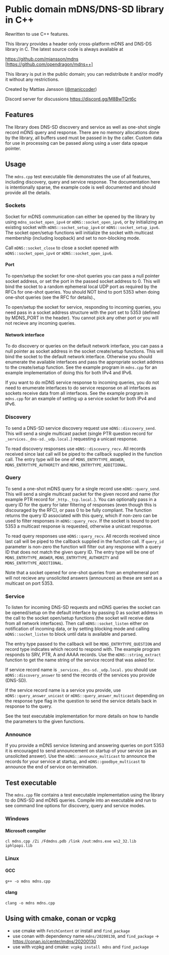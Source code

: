 # Public domain mDNS/DNS-SD library in C++

Rewritten to use C++ features.

This library provides a header only cross-platform mDNS and DNS-DS library in C. The latest source code is always available at

https://github.com/mjansson/mdns [https://github.com/opendragon/mdns++]

This library is put in the public domain; you can redistribute it and/or modify it without any restrictions.

Created by Mattias Jansson ([@maniccoder](https://twitter.com/maniccoder))

Discord server for discussions https://discord.gg/M8BwTQrt6c

## Features

The library does DNS-SD discovery and service as well as one-shot single record mDNS query and response. There are no memory allocations done by the library, all buffers used must be passed in by the caller. Custom data for use in processing can be passed along using a user data opaque pointer.

## Usage

The `mdns.cpp` test executable file demonstrates the use of all features, including discovery, query and service response. The documentation here is intentionally sparse, the example code is well documented and should provide all the details.

### Sockets

Socket for mDNS communication can either be opened by the library by using `mdns_socket_open_ipv4` or `mDNS::socket_open_ipv6`, or by initializing an existing socket with `mDNS::socket_setup_ipv4` or `mDNS::socket_setup_ipv6`. The socket open/setup functions will initialize the socket with multicast membership (including loopback) and set to non-blocking mode.

Call `mDNS::socket_close` to close a socket opened with `mDNS::socket_open_ipv4` or `mDNS::socket_open_ipv6`.

#### Port

To open/setup the socket for one-shot queries you can pass a null pointer socket address, or set the port in the passed socket address to 0. This will bind the socket to a random ephemeral local UDP port as required by the RFCs for one-shot queries. You should NOT bind to port 5353 when doing one-shot queries (see the RFC for details).,

To open/setup the socket for service, responding to incoming queries, you need pass in a socket address structure with the port set to 5353 (defined by MDNS_PORT in the header). You cannot pick any other port or you will not recieve any incoming queries.

#### Network interface

To do discovery or queries on the default network interface, you can pass a null pointer as socket address in the socket create/setup functions. This will bind the socket to the default network interface. Otherwise you should enumerate the available interfaces and pass the appropriate socket address to the create/setup function. See the example program in `mdns.cpp` for an example implementation of doing this for both IPv4 and IPv6.

If you want to do mDNS service response to incoming queries, you do not need to enumerate interfaces to do service response on all interfaces as sockets receive data from all interfaces. See the example program in `mdns.cpp` for an example of setting up a service socket for both IPv4 and IPv6.

### Discovery

To send a DNS-SD service discovery request use `mDNS::discovery_send`. This will send a single multicast packet (single PTR question record for `_services._dns-sd._udp.local.`) requesting a unicast response.

To read discovery responses use `mDNS::discovery_recv`. All records received since last call will be piped to the callback supplied in the function call. The entry type will be one of `MDNS_ENTRYTYPE_ANSWER`, `MDNS_ENTRYTYPE_AUTHORITY` and `MDNS_ENTRYTYPE_ADDITIONAL`.

### Query

To send a one-shot mDNS query for a single record use `mDNS::query_send`. This will send a single multicast packet for the given record and name (for example PTR record for `_http._tcp.local.`). You can optionally pass in a query ID for the query for later filtering of responses (even though this is discouraged by the RFC), or pass 0 to be fully compliant. The function returns the query ID associated with this query, which if non-zero can be used to filter responses in `mDNS::query_recv`. If the socket is bound to port 5353 a multicast response is requested, otherwise a unicast response.

To read query responses use `mDNS::query_recv`. All records received since last call will be piped to the callback supplied in the function call. If `query_id` parameter is non-zero the function will filter out any response with a query ID that does not match the given query ID. The entry type will be one of `MDNS_ENTRYTYPE_ANSWER`, `MDNS_ENTRYTYPE_AUTHORITY` and `MDNS_ENTRYTYPE_ADDITIONAL`.

Note that a socket opened for one-shot queries from an emphemeral port will not recieve any unsolicited answers (announces) as these are sent as a multicast on port 5353.

### Service

To listen for incoming DNS-SD requests and mDNS queries the socket can be opened/setup on the default interface by passing 0 as socket address in the call to the socket open/setup functions (the socket will receive data from all network interfaces). Then call `mDNS::socket_listen` either on notification of incoming data, or by setting blocking mode and calling `mDNS::socket_listen` to block until data is available and parsed.

The entry type passed to the callback will be `MDNS_ENTRYTYPE_QUESTION` and record type indicates which record to respond with. The example program responds to SRV, PTR, A and AAAA records. Use the `mDNS::string_extract` function to get the name string of the service record that was asked for.

If service record name is `_services._dns-sd._udp.local.` you should use `mDNS::discovery_answer` to send the records of the services you provide (DNS-SD).

If the service record name is a service you provide, use `mDNS::query_answer_unicast` or `mDNS::query_answer_multicast` depending on the response type flag in the question to send the service details back in response to the query.

See the test executable implementation for more details on how to handle the parameters to the given functions.

### Announce

If you provide a mDNS service listening and answering queries on port 5353 it is encouraged to send announcement on startup of your service (as an unsolicited answer). Use the `mDNS::announce_multicast` to announce the records for your service at startup, and `mDNS::goodbye_multicast` to announce the end of service on termination.

## Test executable
The `mdns.cpp` file contains a test executable implementation using the library to do DNS-SD and mDNS queries. Compile into an executable and run to see command line options for discovery, query and service modes.

### Windows

#### Microsoft compiler
`cl mdns.cpp /Zi /Fdmdns.pdb /link /out:mdns.exe ws2_32.lib iphlpapi.lib`

### Linux

#### GCC
`g++ -o mdns mdns.cpp`

#### clang
`clang -o mdns mdns.cpp`

## Using with cmake, conan or vcpkg

* use cmake with `FetchContent` or install and `find_package`
* use conan with dependency name `mdns/20200130`, and `find_package` -> https://conan.io/center/mdns/20200130
* use with vcpkg and cmake: `vcpkg install mdns` and `find_package`
